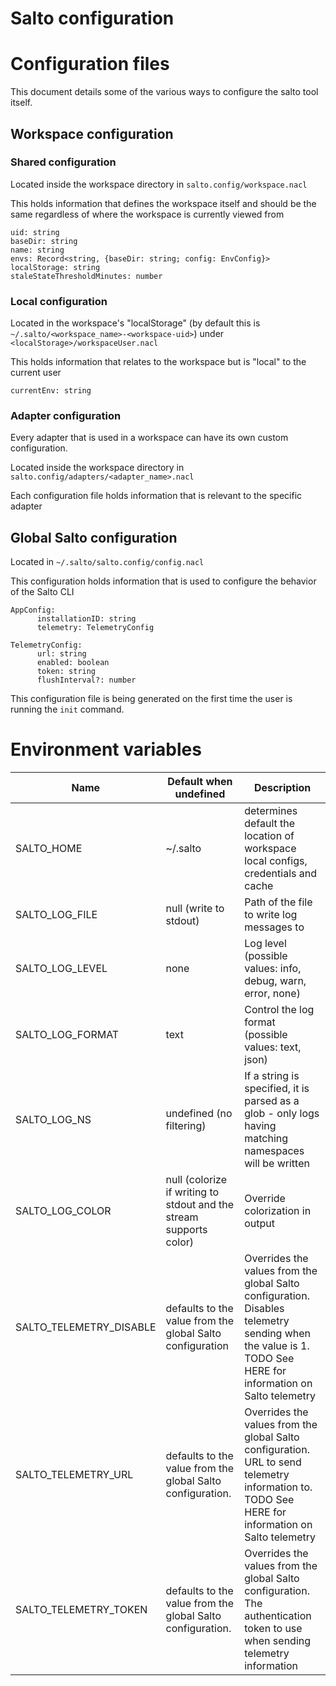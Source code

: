 # Salto configuration

# Configuration files

This document details some of the various ways to configure the salto tool itself.

## Workspace configuration

### Shared configuration

Located inside the workspace directory in `salto.config/workspace.nacl`

This holds information that defines the workspace itself and should be the same regardless of where the workspace is currently viewed from
```hcl
uid: string
baseDir: string
name: string
envs: Record<string, {baseDir: string; config: EnvConfig}>
localStorage: string
staleStateThresholdMinutes: number
```

### Local configuration

Located in the workspace's "localStorage" (by default this is `~/.salto/<workspace_name>-<workspace-uid>`) under `<localStorage>/workspaceUser.nacl`

This holds information that relates to the workspace but is "local" to the current user
```hcl
currentEnv: string
```

### Adapter configuration

Every adapter that is used in a workspace can have its own custom configuration.

Located inside the workspace directory in `salto.config/adapters/<adapter_name>.nacl`

Each configuration file holds information that is relevant to the specific adapter

## Global Salto configuration

Located in `~/.salto/salto.config/config.nacl`

This configuration holds information that is used to configure the behavior of the Salto CLI
```hcl
AppConfig:
      installationID: string
      telemetry: TelemetryConfig

TelemetryConfig:
      url: string
      enabled: boolean
      token: string
      flushInterval?: number
```

This configuration file is being generated on the first time the user
is running the `init` command.

# Environment variables

| Name                   | Default when undefined      | Description
| -----------------------| ----------------------------| -----------
| SALTO_HOME             | ~/.salto                    | determines default the location of workspace local configs, credentials and cache
| SALTO_LOG_FILE         | null (write to stdout)      | Path of the file to write log messages to
| SALTO_LOG_LEVEL        | none                        | Log level (possible values: info, debug, warn, error, none)
| SALTO_LOG_FORMAT       | text                        | Control the log format (possible values: text, json)
| SALTO_LOG_NS           | undefined (no filtering)    | If a string is specified, it is parsed as a glob - only logs having matching namespaces will be written
| SALTO_LOG_COLOR        | null (colorize if writing to stdout and the stream supports color) | Override colorization in output
| SALTO_TELEMETRY_DISABLE| defaults to the value from the global Salto configuration | Overrides the values from the global Salto configuration. Disables telemetry sending when the value is 1. TODO See HERE for information on Salto telemetry
| SALTO_TELEMETRY_URL    | defaults to the value from the global Salto configuration. | Overrides the values from the global Salto configuration. URL to send telemetry information to. TODO See HERE for information on Salto telemetry
| SALTO_TELEMETRY_TOKEN  | defaults to the value from the global Salto configuration. |Overrides the values from the global Salto configuration. The authentication token to use when sending telemetry information
